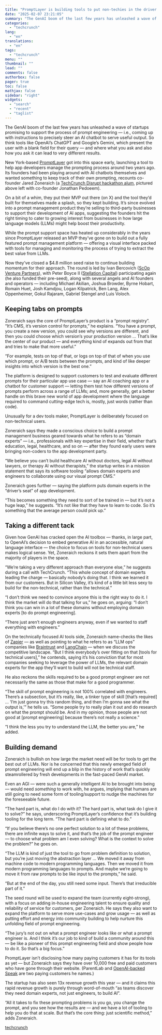 ```yaml
---
title: "PromptLayer is building tools to put non-techies in the driver’s seat of AI app development"
date: "2025-02-07 23:21:05"
summary: "The GenAI boom of the last few years has unleashed a wave of startups promising to support the process of prompt engineering — i.e., coming up with instructions to precisely steer an AI chatbot to serve useful output. So think tools like OpenAI’s ChatGPT and Google’s Gemini, which present the..."
categories:
  - "techcrunch"
lang:
  - "en"
translations:
  - "en"
tags:
  - "techcrunch"
menu: ""
thumbnail: ""
lead: ""
comments: false
authorbox: false
pager: true
toc: false
mathjax: false
sidebar: "right"
widgets:
  - "search"
  - "recent"
  - "taglist"
---
```


The GenAI boom of the last few years has unleashed a wave of startups promising to support the process of prompt engineering — i.e., coming up with instructions to precisely steer an AI chatbot to serve useful output. So think tools like OpenAI’s ChatGPT and Google’s Gemini, which present the user with a blank field for their query — and where what you ask and also how you ask it can lead to very different results.

New York-based [PromptLayer](https://www.promptlayer.com) got into this space early, launching a tool to help app developers manage the prompting process around two years ago. Its founders had been playing around with AI chatbots themselves and wanted something to keep track of their own prompting, recounts co-founder Jared Zoneraich (a [TechCrunch Disrupt hackathon alum](https://techcrunch.com/2013/04/28/hackathon-learn-to-drive/), pictured above left with co-founder Jonathan Pedoeem).

On a bit of a whim, they put their MVP out there (on X) and the tool they’d built for themselves made a splash, so they kept building. It’s since evolved into a prompt management product they’re selling to third-party businesses to support their development of AI apps, suggesting the founders hit the right timing to cater to growing interest from businesses in how large language models (LLMs) might help boost their productivity.

While the prompt support space has heated up considerably in the years since PromptLayer released an MVP they’ve gone on to build out a fully featured prompt management platform — offering a visual interface packed with tools for managing and monitoring the process of trying to extract the best value from LLMs.

Now they’ve closed a $4.8 million seed raise to continue building momentum for their approach. The round is led by Ivan Bercovich ([ScOp Venture Partners](https://www.scopvc.com/)), with Peter Boyce II ([Stellation Capital](https://www.stellation.vc/)) participating again (he also funded their pre-seed), along with several angels and AI founders and operators — including Michael Akilian, Joshua Browder, Byrne Hobart, Romain Huet, Josh Kamdjou, Logan Kilpatrick, Ben Lang, Alex Oppenheimer, Gokul Rajaram, Gabriel Stengel and Luis Voloch.

Keeping tabs on prompts
-----------------------

Zoneraich says the core of PromptLayer’s product is a “prompt registry”. “It’s CMS, it’s version control for prompts,” he explains. “You have a prompt, you create a new version, you could see why versions are different, and then you could choose which version’s your production version … That’s like the center of our product — and everything kind of expands out from that and tries to make that more useful.”

“For example, tests on top of that, or logs on top of that of when you use which prompt, or A/B tests between the prompts, and kind of like deeper insights into which version is the best one.”

The platform is designed to support customers to test and evaluate different prompts for their particular app use case — say an AI coaching app or a chatbot for customer support — letting them test how different versions of prompts perform across a range of LLMs; and, more generally, get a better handle on this brave new world of app development where the language required to command cutting-edge tech is, mostly, just words (rather than code).

Unusually for a dev tools maker, PromptLayer is deliberately focused on non-technical users.

Zoneraich says they made a conscious choice to build a prompt management business geared towards what he refers to as “domain experts” — i.e., professionals with key expertise in their field, whether that’s education, legal, healthcare, and so on — after they found early users were bringing non-coders to the app development party.

“We believe you can’t build healthcare AI without doctors, legal AI without lawyers, or therapy AI without therapists,” the startup writes in a mission statement that says its software tooling “allows domain experts and engineers to collaborate using our visual prompt CMS.”

Zoneraich goes further — saying the platform puts domain experts in the “driver’s seat” of app development.

“This becomes something they need to sort of be trained in — but it’s not a huge leap,” he suggests. “It’s not like that they have to learn to code. So it’s something that the average person could pick up.”

Taking a different tack
-----------------------

Given how GenAI has cracked open the AI toolbox — thanks, in large part, to OpenAI’s decision to embed generative AI in an accessible, natural language interface — the choice to focus on tools for non-technical users makes logical sense. Yet, Zoneraich reckons it sets them apart from the majority of players in the space.

“We’re taking a very different approach than everyone else,” he suggests during a call with TechCrunch. “This whole concept of domain experts leading the charge — basically nobody’s doing that. I think we learned it from our customers. But in Silicon Valley, it’s kind of a little bit less sexy to build for the non-technical, rather than the technical.”

“I don’t think we need to convince anyone this is the right way to do it. I think the market will do that talking for us,” he goes on, arguing: “I don’t think you can win in a lot of these domains without employing domain experts [to do prompt engineering].

“There just aren’t enough engineers anyway, even if we wanted to staff everything with engineers.”

On the technically focused AI tools side, Zoneraich name-checks the likes of [Zapier](https://techcrunch.com/tag/zapier/) — as well as pointing to what he refers to as “LLM ops” companies like [Braintrust](https://www.braintrust.dev) and [LangChain](https://www.langchain.com) — when we discuss the competitive landscape. “But I think everybody’s over fitting on that [tools for technical users],” he contends, saying it’s his conviction that for most companies seeking to leverage the power of LLMs, the relevant domain experts for the app they’ll want to build will not be technical staff.

He also reckons the skills required to be a good prompt engineer are not necessarily the same as those that make for a good programmer.

“The skill of prompt engineering is not 100% correlated with engineers. There’s a subsection, but it’s really, like, a tinker type of skill [that’s required] … ‘I’m just gonna try this random thing, and then I’m gonna see what the output is,’” he tells us. “Some people try to really plan it out and do research on what the prompt should be. And in my opinion, those people are not good at [prompt engineering] because there’s not really a science.”

“I think the less you try to understand the LLM, the better you are,” he added.

Building demand
---------------

Zoneraich is bullish on how large the market need will be for tools to get the best out of LLMs. Nor is he concerned that this newly emerged field of prompt engineering will end up a blip in the history of work that’s quickly steamrollered by fresh developments in the fast-paced GenAI market.

Even an AGI — were such a generally intelligent AI to be brought into being — would need *something* to work with, he argues, implying that humans are still going to need some form of tooling/support to nudge the machines for the foreseeable future.

“The hard part is, what do I do with it? The hard part is, what task do I give it to solve?” he says, underscoring PromptLayer’s confidence that it’s building tooling for the long term. “The hard part is defining what to do.”

“If you believe there’s no one perfect solution to a lot of these problems, there are infinite ways to solve it, and that’s the job of the prompt engineer — to choose what problem am I even solving? What is the context to solve the problem?” he goes on.

“The LLM is kind of just the tool to go from problem definition to solution, but you’re just moving the abstraction layer … We moved it away from machine code to modern programming languages. Then we moved it from modern programming languages to prompts. And maybe we’re going to move it from raw prompts to be like input to the prompts,” he said.

“But at the end of the day, you still need some input. There’s that irreducible part of it.”

The seed round will be used to expand the team (currently eight-strong), with a focus on adding in-house engineering talent to ensure quality and reliability of service for customers, per Zoneraich. He says they also want to expand the platform to serve more use-cases and grow usage — as well as putting effort and energy into community building to help nurture this unfolding field of prompt engineering.

“The jury’s not out on what a prompt engineer looks like or what a prompt engineer is. And I think it’s our job to kind of build a community around this — be like a pioneer of this prompt engineering field and show people how to do it. So that’s a big focus.”

PromptLayer isn’t disclosing how many paying customers it has for its tools as yet — but Zoneraich says they have over 10,000 free and paid customers who have gone through their website. (ParentLab and [OpenAI-backed Speak](https://techcrunch.com/2024/12/10/openai-backed-speak-raises-78m-at-1b-valuation-to-help-users-learn-languages-by-talking-out-loud/) are two paying customers he names.)

The startup has also seen 13x revenue growth this year — and it claims this rapid revenue growth is purely through word-of-mouth “as teams discover they need domain experts, not just engineers, to build AI”.

“All it takes to fix these prompting problems is you go, you change the prompt, and you see how the results are — and we have a lot of tooling to help you do that at scale. But that’s the core thing: just scientific method,” adds Zoneraich.

[techcrunch](https://techcrunch.com/2025/02/07/promptlayer-is-building-tools-to-put-non-techies-in-the-drivers-seat-of-ai-app-development/)

